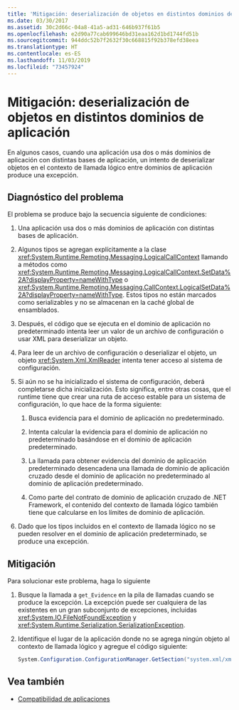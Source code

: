 ```yaml
---
title: 'Mitigación: deserialización de objetos en distintos dominios de aplicación'
ms.date: 03/30/2017
ms.assetid: 30c2d66c-04a8-41a5-ad31-646b937f61b5
ms.openlocfilehash: e2d90a77cab699646bd31eaa162d1bd1744fd51b
ms.sourcegitcommit: 944ddc52b7f2632f30c668815f92b378efd38eea
ms.translationtype: HT
ms.contentlocale: es-ES
ms.lasthandoff: 11/03/2019
ms.locfileid: "73457924"
---
```

# <a name="mitigation-deserialization-of-objects-across-app-domains"></a>Mitigación: deserialización de objetos en distintos dominios de aplicación
En algunos casos, cuando una aplicación usa dos o más dominios de aplicación con distintas bases de aplicación, un intento de deserializar objetos en el contexto de llamada lógico entre dominios de aplicación produce una excepción.  
  
## <a name="diagnosing-the-issue"></a>Diagnóstico del problema  
 El problema se produce bajo la secuencia siguiente de condiciones:  
  
1. Una aplicación usa dos o más dominios de aplicación con distintas bases de aplicación.  
  
2. Algunos tipos se agregan explícitamente a la clase <xref:System.Runtime.Remoting.Messaging.LogicalCallContext> llamando a métodos como <xref:System.Runtime.Remoting.Messaging.LogicalCallContext.SetData%2A?displayProperty=nameWithType> o <xref:System.Runtime.Remoting.Messaging.CallContext.LogicalSetData%2A?displayProperty=nameWithType>. Estos tipos no están marcados como serializables y no se almacenan en la caché global de ensamblados.  
  
3. Después, el código que se ejecuta en el dominio de aplicación no predeterminado intenta leer un valor de un archivo de configuración o usar XML para deserializar un objeto.  
  
4. Para leer de un archivo de configuración o deserializar el objeto, un objeto <xref:System.Xml.XmlReader> intenta tener acceso al sistema de configuración.  
  
5. Si aún no se ha inicializado el sistema de configuración, deberá completarse dicha inicialización. Esto significa, entre otras cosas, que el runtime tiene que crear una ruta de acceso estable para un sistema de configuración, lo que hace de la forma siguiente:  
  
    1. Busca evidencia para el dominio de aplicación no predeterminado.  
  
    2. Intenta calcular la evidencia para el dominio de aplicación no predeterminado basándose en el dominio de aplicación predeterminado.  
  
    3. La llamada para obtener evidencia del dominio de aplicación predeterminado desencadena una llamada de dominio de aplicación cruzado desde el dominio de aplicación no predeterminado al dominio de aplicación predeterminado.  
  
    4. Como parte del contrato de dominio de aplicación cruzado de .NET Framework, el contenido del contexto de llamada lógico también tiene que calcularse en los límites de dominio de aplicación.  
  
6. Dado que los tipos incluidos en el contexto de llamada lógico no se pueden resolver en el dominio de aplicación predeterminado, se produce una excepción.  
  
## <a name="mitigation"></a>Mitigación  
 Para solucionar este problema, haga lo siguiente  
  
1. Busque la llamada a `get_Evidence` en la pila de llamadas cuando se produce la excepción. La excepción puede ser cualquiera de las existentes en un gran subconjunto de excepciones, incluidas <xref:System.IO.FileNotFoundException> y <xref:System.Runtime.Serialization.SerializationException>.  
  
2. Identifique el lugar de la aplicación donde no se agrega ningún objeto al contexto de llamada lógico y agregue el código siguiente:  
  
    ```csharp
    System.Configuration.ConfigurationManager.GetSection("system.xml/xmlReader");  
    ```
  
## <a name="see-also"></a>Vea también

- [Compatibilidad de aplicaciones](application-compatibility.md)
